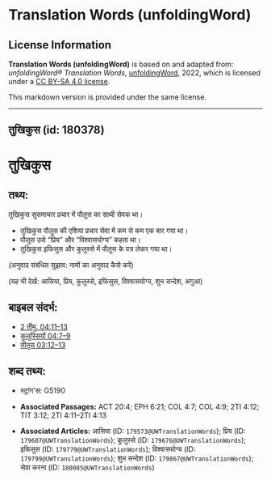 # Translation Words (unfoldingWord)

## License Information

**Translation Words (unfoldingWord)** is based on and adapted from: _unfoldingWord® Translation Words_, [unfoldingWord](https://unfoldingword.org/utw), 2022, which is licensed under a [CC BY-SA 4.0 license](https://creativecommons.org/licenses/by-sa/4.0/legalcode.en).

This markdown version is provided under the same license.



--------------------------------

## तुखिकुस (id: 180378)

तुखिकुस
=======

तथ्य:
-----

तुखिकुस सुसमाचार प्रचार में पौलुस का साथी सेवक था।

* तुखिकुस पौलुस की एशिया प्रचार सेवा में कम से कम एक बार गया था।
* पौलुस उसे “प्रिय” और “विश्वासयोग्य” कहता था।
* तुखिकुस इफिसुस और कुलुस्से में पौलुस के पत्र लेकर गया था।

(अनुवाद संबंधित सुझाव: नामों का अनुवाद कैसे करें)

(यह भी देखें: आसिया, प्रिय, कुलुस्से, इफिसुस, विश्वासयोग्य, शुभ सन्देश, अगुआ)

बाइबल संदर्भ:
-------------

* [2 तीमु. 04:11–13](https://ref.ly/2Tim0:0)
* [कुलुस्सियों 04:7–9](https://ref.ly/Col4:7-Col4:9)
* [तीतुस 03:12–13](https://ref.ly/Titus3:12-Titus3:13)

शब्द तथ्य:
----------

* स्ट्रांग'स: G5190

* **Associated Passages:** ACT 20:4; EPH 6:21; COL 4:7; COL 4:9; 2TI 4:12; TIT 3:12; 2TI 4:11–2TI 4:13
* **Associated Articles:** आसिया (ID: `179573@UWTranslationWords`); प्रिय (ID: `179607@UWTranslationWords`); कुलुस्से (ID: `179676@UWTranslationWords`); इफिसुस (ID: `179779@UWTranslationWords`); विश्वासयोग्य (ID: `179799@UWTranslationWords`); शुभ सन्देश (ID: `179867@UWTranslationWords`); सेवा करना (ID: `180085@UWTranslationWords`)

